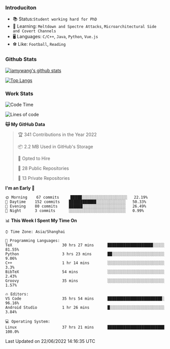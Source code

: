 ### Introduciton

- 📚 Status:`Student working hard for PhD`
- 🔎 Learning: `Meltdown and Spectre Attacks`, `Microarchitectural Side and Covert Channels`
- 🖥️ Languages: `C/C++`, `Java`, `Python`, `Vue.js`
- ⚽ Like: `Football`, `Reading`

### Github Stats

[![iamywang's github stats](https://github-readme-stats.vercel.app/api?username=iamywang&count_private=true&show_icons=true)]()

[![Top Langs](https://github-readme-stats.vercel.app/api/top-langs/?username=iamywang&layout=compact)]()

### Work Stats

<!--START_SECTION:waka-->
![Code Time](http://img.shields.io/badge/Code%20Time-433%20hrs%2054%20mins-blue)

![Lines of code](https://img.shields.io/badge/From%20Hello%20World%20I%27ve%20Written--40%20Thousand%20lines%20of%20code-blue)

**🐱 My GitHub Data** 

> 🏆 341 Contributions in the Year 2022
 > 
> 📦 2.2 MB Used in GitHub's Storage 
 > 
> 💼 Opted to Hire
 > 
> 📜 28 Public Repositories 
 > 
> 🔑 13 Private Repositories  
 > 
**I'm an Early 🐤** 

```text
🌞 Morning    67 commits     █████░░░░░░░░░░░░░░░░░░░░   22.19% 
🌆 Daytime    152 commits    ████████████░░░░░░░░░░░░░   50.33% 
🌃 Evening    80 commits     ██████░░░░░░░░░░░░░░░░░░░   26.49% 
🌙 Night      3 commits      ░░░░░░░░░░░░░░░░░░░░░░░░░   0.99%

```


📊 **This Week I Spent My Time On** 

```text
⌚︎ Time Zone: Asia/Shanghai

💬 Programming Languages: 
TeX                      30 hrs 27 mins      ████████████████████░░░░░   81.55% 
Python                   3 hrs 23 mins       ██░░░░░░░░░░░░░░░░░░░░░░░   9.06% 
C++                      1 hr 14 mins        ░░░░░░░░░░░░░░░░░░░░░░░░░   3.3% 
BibTeX                   54 mins             ░░░░░░░░░░░░░░░░░░░░░░░░░   2.43% 
Groovy                   35 mins             ░░░░░░░░░░░░░░░░░░░░░░░░░   1.57%

🔥 Editors: 
VS Code                  35 hrs 54 mins      ████████████████████████░   96.16% 
Android Studio           1 hr 26 mins        █░░░░░░░░░░░░░░░░░░░░░░░░   3.84%

💻 Operating System: 
Linux                    37 hrs 21 mins      █████████████████████████   100.0%

```


 Last Updated on 22/06/2022 14:16:35 UTC
<!--END_SECTION:waka-->
